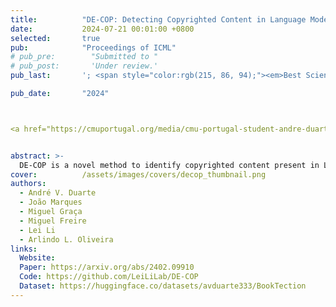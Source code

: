 ```yaml
---
title:          "DE-COP: Detecting Copyrighted Content in Language Models Training Data"
date:           2024-07-21 00:01:00 +0800
selected:       true
pub:            "Proceedings of ICML"
# pub_pre:        "Submitted to "
# pub_post:       'Under review.'
pub_last:       '; <span style="color:rgb(215, 86, 94);"><em>Best Scientific Paper Award</em></span> at <a href="https://cmuportugal.org/media/cmu-portugal-student-andre-duarte-wins-spark-award-for-best-student-article-at-crai-forum-2024/" style="color: #2C497F; text-decoration: none;"><em>Responsible AI Forum</em></a>'

pub_date:       "2024"



<a href="https://cmuportugal.org/media/cmu-portugal-student-andre-duarte-wins-spark-award-for-best-student-article-at-crai-forum-2024/" style="color:rgb(215, 86, 94); text-decoration: none;">Best Scientific Paper Award at Portuguese Responsible AI Forum</a>


abstract: >-
  DE-COP is a novel method to identify copyrighted content present in LLM training datasets. It works by showing that a model can recognize exact text excerpts if they were seen during training. It is applicable to models with/without logit outputs.
cover:          /assets/images/covers/decop_thumbnail.png
authors:
  - André V. Duarte
  - João Marques
  - Miguel Graça
  - Miguel Freire
  - Lei Li
  - Arlindo L. Oliveira
links:
  Website: 
  Paper: https://arxiv.org/abs/2402.09910
  Code: https://github.com/LeiLiLab/DE-COP
  Dataset: https://huggingface.co/datasets/avduarte333/BookTection
---
```

